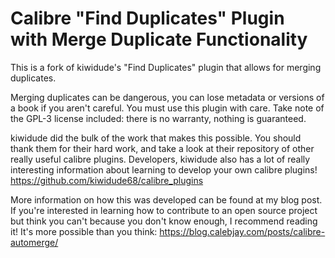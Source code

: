 # Calibre "Find Duplicates" Plugin with Merge Duplicate Functionality

This is a fork of kiwidude's "Find Duplicates" plugin that allows for merging duplicates.

Merging duplicates can be dangerous, you can lose metadata or versions of a book if you aren't careful. You must use this plugin with care. Take note of the GPL-3 license included: there is no warranty, nothing is guaranteed.

kiwidude did the bulk of the work that makes this possible. You should thank them for their hard work, and take a look at their repository of other really useful calibre plugins. Developers, kiwidude also has a lot of really interesting information about learning to develop your own calibre plugins! https://github.com/kiwidude68/calibre_plugins

More information on how this was developed can be found at my blog post. If you're interested in learning how to contribute to an open source project but think you can't because you don't know enough, I recommend reading it! It's more possible than you think: https://blog.calebjay.com/posts/calibre-automerge/
